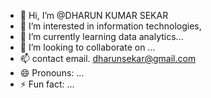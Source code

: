 - 👋 Hi, I’m @DHARUN KUMAR SEKAR
- 👀 I’m interested in information technologies,
- 🌱 I’m currently learning data analytics...
- 💞️ I’m looking to collaborate on ...
- 📫 contact email. dharunsekar@gmail.com
- 😄 Pronouns: ...
- ⚡ Fun fact: ...

<!---
DHARUNSEKAR/DHARUNSEKAR is a ✨ special ✨ repository because its `README.md` (this file) appears on your GitHub profile.
You can click the Preview link to take a look at your changes.
--->
